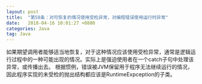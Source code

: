 ```yaml
---
layout: post
title:  "第58条：对可恢复的情况使用受检异常，对编程错误使用运行时异常"
date:   2018-04-16 10:01:27 +0800
categories: Java
tag: Java
---
```



如果期望调用者能够适当地恢复，对于这种情况应该使用受检异常，通常是逻辑运行过程中的一种可能出现的情况。实际上是强迫使用者在一个catch子句中处理该异常，或传播出去。
根据惯例，错误被JVM保留用于程序无法继续运行的情况，因此程序实现的未受检的抛出结构都应该是RuntimeExpception的子类。